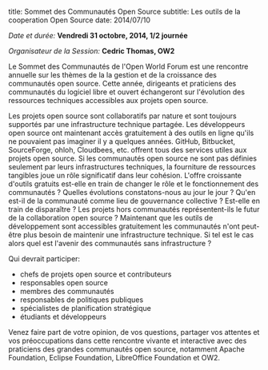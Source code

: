 title: Sommet des Communautés Open Source
subtitle: Les outils de la cooperation Open Source
date: 2014/07/10


*Date et durée:* **Vendredi 31 octobre, 2014, 1/2 journée**

*Organisateur de la Session:* **Cedric Thomas, OW2**


Le Sommet des Communautés de l'Open World Forum est une rencontre annuelle sur les thèmes de la la gestion et de la 
croissance des communautés open source. Cette année, dirigeants et praticiens des communautés du logiciel libre et ouvert
échangeront sur l'évolution des ressources techniques accessibles aux projets open source.


Les projets open source sont collaboratifs par nature et sont toujours supportés par une infrastructure technique partagée.
Les développeurs open source ont maintenant accès gratuitement à des outils en ligne qu'ils ne pouvaient pas imaginer 
il y a quelques années. GitHub, Bitbucket, SourceForge, ohloh, Cloudbees, etc. offrent tous des services utiles aux projets 
open source. Si les communautés open source ne sont pas définies seulement par leurs infrastructures techniques, 
la fourniture de ressources tangibles joue un rôle significatif dans leur cohésion. L'offre croissante d'outils gratuits
est-elle en train de changer le rôle et le fonctionnement des communautés ? Quelles évolutions constatons-nous au jour 
le jour ? Qu'en est-il de la communauté comme lieu de gouvernance collective ? Est-elle en train de disparaître ? 
Les projets hors communautés représentent-ils le futur de la collaboration open source ? Maintenant que les outils de
développement sont accessibles gratuitement les communautés n'ont peut-être plus besoin de maintenir une infrastructure 
technique. Si tel est le cas alors quel est l'avenir des communautés sans infrastructure ?


Qui devrait participer:

- chefs de projets open source et contributeurs
- responsables open source
- membres des communautés
- responsables de politiques publiques
- spécialistes de planification stratégique
- étudiants et développeurs


Venez faire part de votre opinion, de vos questions, partager vos attentes et vos préoccupations dans cette rencontre 
vivante et interactive avec des praticiens des grandes communautés open source, notamment Apache Foundation, 
Eclipse Foundation, LibreOffice Foundation et OW2. 
